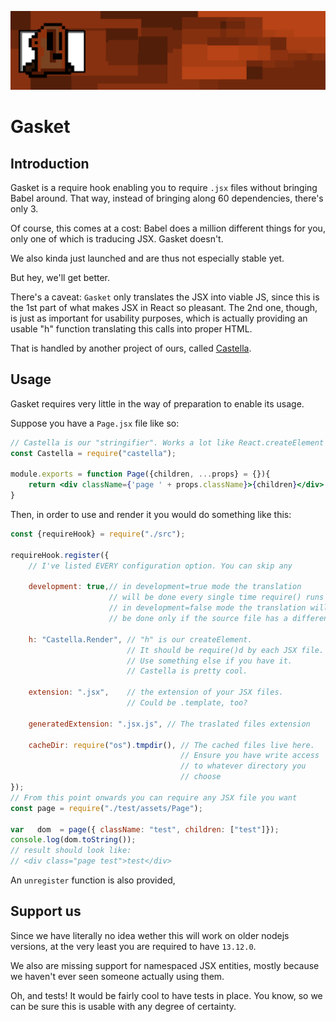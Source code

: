 ![Ground Hogs Magical Mystery Bannerthing](https://github.com/ground-hogs/ground-hogs.github.io/raw/master/assets/img/earthy-thing.png)

# Gasket

## Introduction

Gasket is a require hook enabling you to require `.jsx` files without bringing Babel around. That way, instead of bringing along 60 dependencies, there's only 3. 

Of course, this comes at a cost: Babel does a million different things for you, only one of which is traducing JSX. Gasket doesn't.  

We also kinda just launched and are thus not especially stable yet. 

But hey, we'll get better. 

There's a caveat: `Gasket` only translates the JSX into viable JS, since this is the 1st part of what makes JSX in React so pleasant. 
The 2nd one, though, is just as important for usability purposes, which is actually providing an usable "h" function translating this calls into proper HTML. 

That is handled by another project of ours, called [Castella][1]. 

## Usage

Gasket requires very little in the way of preparation to enable its usage. 

Suppose you have a `Page.jsx` file like so:

```jsx
// Castella is our "stringifier". Works a lot like React.createElement minus the React part. 
const Castella = require("castella");

module.exports = function Page({children, ...props} = {}){
    return <div className={'page ' + props.className}>{children}</div>
}
```

Then, in order to use and render it you would do something like this:

```js
const {requireHook} = require("./src");

requireHook.register({
    // I've listed EVERY configuration option. You can skip any 
    
    development: true,// in development=true mode the translation 
                      // will be done every single time require() runs
                      // in development=false mode the translation will
                      // be done only if the source file has a different content
    
    h: "Castella.Render", // "h" is our createElement. 
                          // It should be require()d by each JSX file.
                          // Use something else if you have it. 
                          // Castella is pretty cool.  

    extension: ".jsx",    // the extension of your JSX files. 
                          // Could be .template, too?

    generatedExtension: ".jsx.js", // The traslated files extension

    cacheDir: require("os").tmpdir(), // The cached files live here.
                                      // Ensure you have write access
                                      // to whatever directory you 
                                      // choose
});
// From this point onwards you can require any JSX file you want
const page = require("./test/assets/Page");

var   dom  = page({ className: "test", children: ["test"]});
console.log(dom.toString());
// result should look like: 
// <div class="page test">test</div>
```

An `unregister` function is also provided, 

## Support us

Since we have literally no idea wether this will work on older nodejs versions, at the very least you are required to have `13.12.0`.

We also are missing support for namespaced JSX entities, mostly because we haven't ever seen someone actually using them. 

Oh, and tests! It would be fairly cool to have tests in place. You know, so we can be sure this is usable with any degree of certainty.

[1]: https://github.com/ground-hogs/castella
